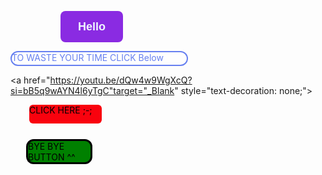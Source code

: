 <button>Hello</button>
<p class="C_2">TO WASTE YOUR TIME CLICK Below</p>

<a href="https://youtu.be/dQw4w9WgXcQ?si=bB5q9wAYN4l6yTgC"target="_Blank" style="text-decoration: none;">
    <p class="Class_1">CLICK HERE ;-;</p>
<style>
button{
background-color: blueviolet;
color:aliceblue;
border: 0cqmin;
width: 100px;
height: 50px;
border-radius: 8px;
cursor: pointer;
margin-left: 80px;
font-size: large;
font-weight: bold;
}
</style>
<style>
    .Class_1{
        height: 30px;
        width: 116px;
        border: none;
background-color: rgb(249, 2, 14);
border-radius: 6px;
color:black;
margin-left: 30px;
margin-bottom: 25px ;

    }
    .C3:hover{
        opacity: 0.8;
    }
    .C3{
background-color: green;
border: solid;
border-radius: 12px;
width: 100px;
    border-color: black;
    color: black;
    margin-left: 25px;
    }
</style>
<style>
    .C_2{
        width: 280px;
        height: 20px;
        border-color: rgba(241, 10, 6, 0.692);
        background-color: rgb(254, 254, 254);
        color: rgb(103, 128, 240);
        border: rgb(0, 140, 255);
        border: solid;
        border-radius: 16px;
        border-width: 2px;
    }

    .Class_1:hover{
       opacity:0.7;
    }

</style>
<a href="https://discord.com/" style="text-decoration: none;">
    <p class="C3"> BYE BYE BUTTON ^^
    </p>
